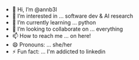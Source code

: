 - 👋 Hi, I’m @annb3l
- 👀 I’m interested in ... software dev & AI research
- 🌱 I’m currently learning ... python
- 💞️ I’m looking to collaborate on ... everything
- 📫 How to reach me ... on here!
- 😄 Pronouns: ... she/her
- ⚡ Fun fact: ... I'm addicted to linkedin

<!---
annb3l/annb3l is a ✨ special ✨ repository because its `README.md` (this file) appears on your GitHub profile.
You can click the Preview link to take a look at your changes.
--->
